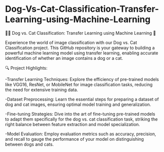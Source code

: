 # Dog-Vs-Cat-Classification-Transfer-Learning-using-Machine-Learning

🐾📸 Dog vs. Cat Classification: Transfer Learning using Machine Learning 🤖

Experience the world of image classification with our Dog vs. Cat Classification project. This GitHub repository is your gateway to building a powerful machine learning model using transfer learning, enabling accurate identification of whether an image contains a dog or a cat.

🔍 Project Highlights:

-Transfer Learning Techniques: Explore the efficiency of pre-trained models like VGG16, ResNet, or MobileNet for image classification tasks, reducing the need for extensive training data.

-Dataset Preprocessing: Learn the essential steps for preparing a dataset of dog and cat images, ensuring optimal model training and generalization.

-Fine-tuning Strategies: Dive into the art of fine-tuning pre-trained models to adapt them specifically for the dog vs. cat classification task, striking the right balance between feature extraction and model specialization.

-Model Evaluation: Employ evaluation metrics such as accuracy, precision, and recall to gauge the performance of your model on distinguishing between dogs and cats.
